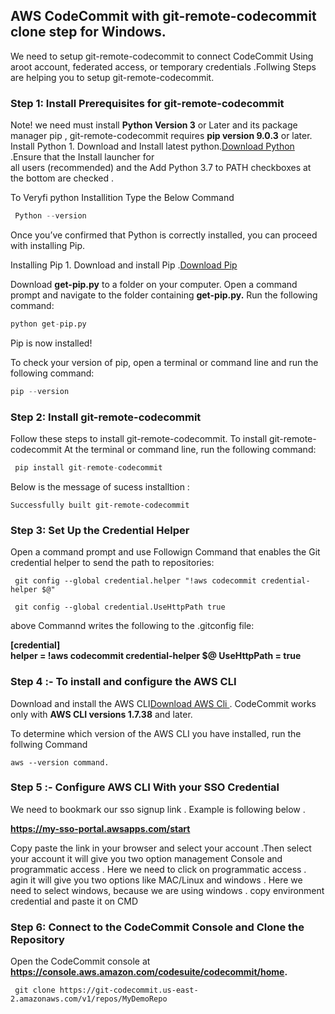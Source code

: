 
##  AWS CodeCommit with git-remote-codecommit clone step for Windows. 

We need to setup git-remote-codecommit to connect CodeCommit Using aroot account, federated access, or temporary credentials .Follwing  Steps are helping you to setup  git-remote-codecommit.   
      
### Step 1: Install Prerequisites for git-remote-codecommit

Note!
 we need must install **Python Version 3** or Later and its package manager pip , git-remote-codecommit requires **pip version 9.0.3** or later.
Install Python 
    1. Download and Install latest python.[Download Python](https://www.python.org/downloads/) .Ensure that the Install launcher for  
       all users (recommended) and the Add Python 3.7 to PATH checkboxes at the bottom are checked .
       
 To Veryfi python Installition Type the Below Command 
 ```python
  Python --version 
  ```
 Once you’ve confirmed that Python is correctly installed, you can proceed with installing Pip.      
 
 
Installing Pip
    1. Download and install Pip .[Download Pip](https://pip.pypa.io/en/stable/installing/#do-i-need-to-install-pip)


Download **get-pip.py** to a folder on your computer.
Open a command prompt and navigate to the folder containing **get-pip.py.**
Run the following command:

  ```python
 python get-pip.py
 ```
 
Pip is now installed!

To check your version of pip, open a terminal or command line and run the following command:

 ```python
 pip --version
 ```
 
###  Step 2: Install git-remote-codecommit
Follow these steps to install git-remote-codecommit.
To install git-remote-codecommit At the terminal or command line, run the following command:

```python
 pip install git-remote-codecommit
 ```
Below is the message of sucess installtion :

```
Successfully built git-remote-codecommit
```

### Step 3: Set Up the Credential Helper
Open a command prompt and use Followign Command  that  enables the Git credential helper to send the path to repositories:

```
 git config --global credential.helper "!aws codecommit credential-helper $@"

 git config --global credential.UseHttpPath true
```

above  Commannd writes the following to the .gitconfig file:

**[credential]    
    helper = !aws codecommit credential-helper $@ 
    UseHttpPath = true**  
 
 
### Step 4 :- To install and configure the AWS CLI

Download  and install the AWS CLI[Download AWS Cli ](https://s3.amazonaws.com/aws-cli/AWSCLI64PY3.msi).  CodeCommit works only with **AWS CLI versions 1.7.38** and later. 

To determine which version of the AWS CLI you have installed, run the follwing Command 
```
aws --version command.
```

### Step 5 :- Configure AWS CLI With your SSO Credential 

We need to bookmark our sso signup link . Example is  following  below .
       
 **https://my-sso-portal.awsapps.com/start**

Copy paste the link in your browser and select your account .Then select your account it will give you two option management Console and programmatic  access . Here we need to click on programmatic access . agin it will give you two options like MAC/Linux and windows . Here we need to select windows,  because we are using windows . copy environment credential and paste it on CMD 

### Step 6: Connect to the CodeCommit Console and Clone the Repository

Open the CodeCommit console at **https://console.aws.amazon.com/codesuite/codecommit/home.**
```
 git clone https://git-codecommit.us-east-2.amazonaws.com/v1/repos/MyDemoRepo
```
